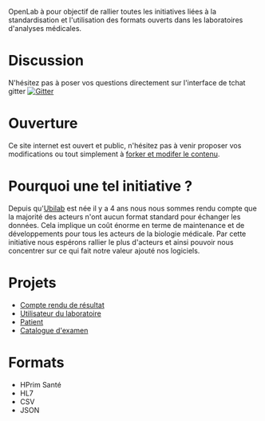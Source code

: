 

OpenLab à pour objectif de rallier toutes les initiatives liées à la standardisation et l'utilisation des formats ouverts dans les laboratoires d'analyses médicales.  


# Discussion
N'hésitez pas à poser vos questions directement sur l'interface de tchat gitter
[![Gitter](https://badges.gitter.im/ubilab-engineering/openlab.ubilab.io.svg)](https://gitter.im/ubilab-engineering/openlab.ubilab.io?utm_source=badge&utm_medium=badge&utm_campaign=pr-badge&utm_content=badge)

# Ouverture
Ce site internet est ouvert et public, n'hésitez pas à venir proposer vos modifications ou tout simplement à [forker et modifer le contenu](https://github.com/ubilab-engineering/openlab.ubilab.io).

# Pourquoi une tel initiative ?
Depuis qu'[Ubilab](https://www.ubilab.io) est née il y a 4 ans nous nous sommes rendu compte que la majorité des acteurs n'ont aucun format standard pour échanger les données.
Cela implique un coût énorme en terme de maintenance et de développements pour tous les acteurs de la biologie médicale. 
Par cette initiative nous espérons rallier le plus d'acteurs et ainsi pouvoir nous concentrer sur ce qui fait notre valeur ajouté nos logiciels. 

# Projets
* [Compte rendu de résultat](p/compte-rendu-resultat)
* [Utilisateur du laboratoire](p/utilisateur)
* [Patient](p/patient)
* [Catalogue d'examen](p/catalogue-examen)

# Formats
* HPrim Santé
* HL7
* CSV
* JSON

 